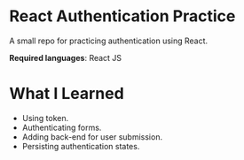 # React Authentication Practice

A small repo for practicing authentication using React. 

**Required languages**: React JS

# What I Learned

* Using token. 
* Authenticating forms. 
* Adding back-end for user submission. 
* Persisting authentication states. 
